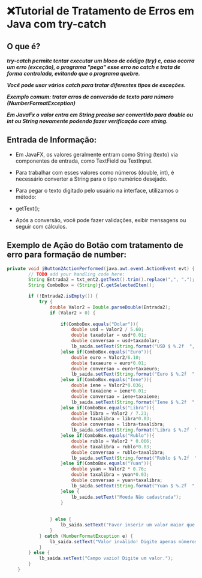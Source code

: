# ❌Tutorial de Tratamento de Erros em Java com try-catch

## O que é?

***try-catch permite tentar executar um bloco de código (try) e, caso ocorra um erro (exceção), o programa "pega" esse erro no catch e trata de forma controlada, evitando que o programa quebre.***

***Você pode usar vários catch para tratar diferentes tipos de exceções.***

***Exemplo comum: tratar erros de conversão de texto para número (NumberFormatException)***

***Em JavaFx o valor entra em String precisa ser convertido para double ou int ou String novamente podendo fazer verificação com string.***

## Entrada de Informação:

- Em JavaFX, os valores geralmente entram como String (texto) via componentes de entrada, como TextField ou TextInput.

- Para trabalhar com esses valores como números (double, int), é necessário converter a String para o tipo numérico desejado.

- Para pegar o texto digitado pelo usuário na interface, utilizamos o método:
- getText();

- Após a conversão, você pode fazer validações, exibir mensagens ou seguir com cálculos.

## Exemplo de Ação do Botão com tratamento de erro para formação de number:

```Java
private void jButton2ActionPerformed(java.awt.event.ActionEvent evt) {                                         
        // TODO add your handling code here:
        String Entrada2 = txt_ent2.getText().trim().replace(",", ".");
        String ComboBox = (String)jC.getSelectedItem();

        if (!Entrada2.isEmpty()) {
            try {
                double Valor2 = Double.parseDouble(Entrada2);
                if (Valor2 > 0) {
                    
                    if(ComboBox.equals("Dolar")){
                        double usd = Valor2 / 5.60;
                        double taxadolar = usd*0.01;
                        double conversao = usd+taxadolar;
                        lb_saida.setText(String.format("USD $ %.2f  ", conversao));
                    }else if(ComboBox.equals("Euro")){
                        double euro = Valor2/6.10;
                        double taxaeuro = euro*0.01;
                        double conversao = euro+taxaeuro;
                        lb_saida.setText(String.format("Euro $ %.2f  ", conversao));
                    }else if(ComboBox.equals("Iene")){
                        double iene = Valor2*0.036;
                        double taxaiene = iene*0.01;
                        double conversao = iene+taxaiene;
                        lb_saida.setText(String.format("Iene $ %.2f  ", conversao));
                    }else if(ComboBox.equals("Libra")){
                        double libra = Valor2 / 7.21;
                        double taxalibra = libra*0.03;
                        double conversao = libra+taxalibra;
                        lb_saida.setText(String.format("Libra $ %.2f  ", conversao));
                    }else if(ComboBox.equals("Rublo")){
                        double rublo = Valor2 * 0.066;
                        double taxalibra = rublo*0.03;
                        double conversao = rublo+taxalibra;
                        lb_saida.setText(String.format("Rublo $ %.2f  ", conversao));
                    }else if(ComboBox.equals("Yuan")){
                        double yuan = Valor2 * 0.76;
                        double taxalibra = yuan*0.03;
                        double conversao = yuan+taxalibra;
                        lb_saida.setText(String.format("Yuan $ %.2f  ", conversao));
                    }else {
                        lb_saida.setText("Moeda Não cadastrada");
                    }
                 
                           
                } else {
                    lb_saida.setText("Favor inserir um valor maior que zero!");
                }
            } catch (NumberFormatException e) {
                lb_saida.setText("Valor inválido! Digite apenas números.");
            }
        } else {
            lb_saida.setText("Campo vazio! Digite um valor.");
        }
    }
```                                

